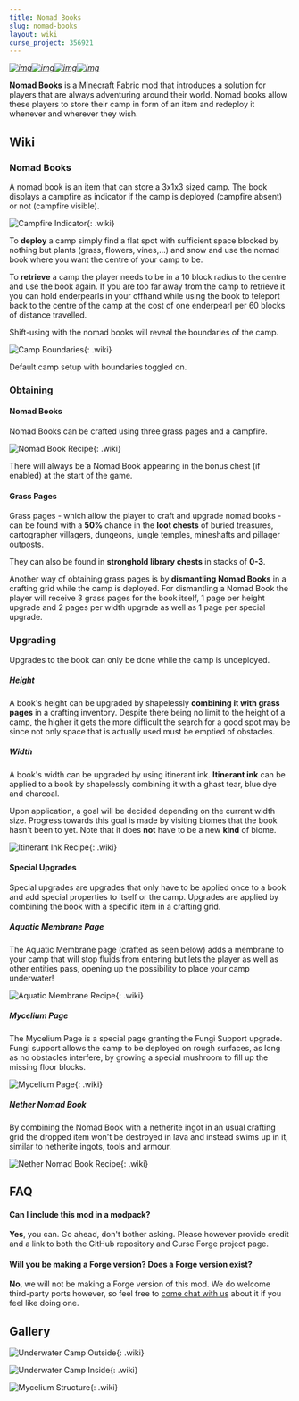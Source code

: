 ```yaml
---
title: Nomad Books
slug: nomad-books
layout: wiki
curse_project: 356921
---
```

*[![img](https://img.shields.io/discord/292744693803122688?color=informational&label=Ladysnake&logo=Discord)](https://ladysnake.glitch.me)[![img](http://cf.way2muchnoise.eu/full_nomad-books_downloads.svg)](https://www.curseforge.com/minecraft/mc-mods/nomad-books)[![img](http://cf.way2muchnoise.eu/versions/minecraft_nomad-books_latest.svg)](https://www.curseforge.com/minecraft/mc-mods/nomad-books)[![img](https://img.shields.io/github/last-commit/ladysnake/nomad-books)](https://github.com/ladysnake/nomad-books/commits/main)*

**Nomad Books** is a Minecraft Fabric mod that introduces a solution for players that are always adventuring around their world. Nomad books allow these players to store their camp in form of an item and redeploy it 
whenever and wherever they wish.

## Wiki

### Nomad Books


A nomad book is an item that can store a 3x1x3 sized camp. The book displays a campfire as indicator if the camp is deployed (campfire absent) or not (campfire visible).

![Campfire Indicator](nomad-books/CampfireIndicator.png){: .wiki}


To **deploy** a camp simply find a flat spot with sufficient space blocked by nothing but plants (grass, flowers, vines,...) and snow and use the nomad book where you want the centre of your camp to be.

To **retrieve** a camp the player needs to be in a 10 block radius to the centre and use the book again. If you are too far away from the camp to retrieve it you can hold enderpearls in your offhand while using the book to teleport back to the centre of the camp at the cost of one enderpearl per 60 blocks of distance travelled.


Shift-using with the nomad books will reveal the boundaries of the camp.

![Camp Boundaries](nomad-books/CampBoundaries.png){: .wiki}

Default camp setup with boundaries toggled on.

### Obtaining

#### Nomad Books

Nomad Books can be crafted using three grass pages and a campfire.

![Nomad Book Recipe](nomad-books/NomadBookRecipe.png){: .wiki}

There will always be a Nomad Book appearing in the bonus chest (if enabled) at the start of the game.

#### Grass Pages

Grass pages - which allow the player to craft and upgrade nomad books - can be found with a **50%** chance in the **loot chests** of buried treasures, cartographer villagers,  dungeons, jungle temples, mineshafts and pillager outposts.

They can also be found in **stronghold library chests** in stacks of **0-3**.

Another way of obtaining grass pages is by **dismantling Nomad Books** in a crafting grid while the camp is deployed. For dismantling a Nomad Book the player will receive 3 grass pages for the book itself, 1 page per height upgrade and 2 pages per width upgrade as well as 1 page per special upgrade.


### Upgrading


Upgrades to the book can only be done while the camp is undeployed.

##### Height


A book's height can be upgraded by shapelessly **combining it with grass pages** in a crafting inventory. Despite there being no limit to the height of a camp, the higher it gets the more difficult the search for a good spot may be since not only space that is actually used must be emptied of obstacles.

##### Width


A book's width can be upgraded by using itinerant ink. **Itinerant ink** can be applied to a book by shapelessly combining it with a ghast tear, blue dye and charcoal.

Upon application, a goal will be decided depending on the current width size. Progress towards this goal is made by visiting biomes that the book hasn't been to yet. Note that it does **not** have to be a new **kind** of biome.

![Itinerant Ink Recipe](nomad-books/ItinerantInkRecipe.png){: .wiki}

#### Special Upgrades


Special upgrades are upgrades that only have to be applied once to a book and add special properties to itself or the camp. Upgrades are applied by combining the book with a specific item in a crafting grid.

##### Aquatic Membrane Page


The Aquatic Membrane page (crafted as seen below) adds a membrane to your camp that will stop fluids from entering but lets the player as well as other entities pass, opening up the possibility to place your camp underwater!

![Aquatic Membrane Recipe](nomad-books/AquaticMembraneRecipe.png){: .wiki}

##### Mycelium Page


The Mycelium Page is a special page granting the Fungi Support upgrade. Fungi support allows the camp to be deployed on rough surfaces, as long as no obstacles interfere, by growing a special mushroom to fill up the missing floor blocks.

![Mycelium Page](nomad-books/MyceliumPage.png){: .wiki}

##### Nether Nomad Book


By combining the Nomad Book with a netherite ingot in an usual crafting grid the dropped item won't be destroyed in lava and instead swims up in it, similar to netherite ingots, tools and armour.

![Nether Nomad Book Recipe](nomad-books/NetherNomadBookRecipe.png){: .wiki}

## FAQ

#### Can I include this mod in a modpack?

**Yes**, you can. Go ahead, don't bother asking. Please  however provide credit and a link to both the GitHub repository and  Curse Forge project page.

#### Will you be making a Forge version? Does a Forge version exist?

**No**, we will not be making a Forge version of this mod. We do welcome third-party ports however, so feel free to [come chat with us](https://ladysnake.glitch.me) about it if you feel like doing one.

## Gallery

![Underwater Camp Outside](nomad-books/UnderwaterCamp.png){: .wiki}

![Underwater Camp Inside](nomad-books/UnderwaterCamp2.png){: .wiki}

![Mycelium Structure](nomad-books/MyceliumStructure.png){: .wiki}